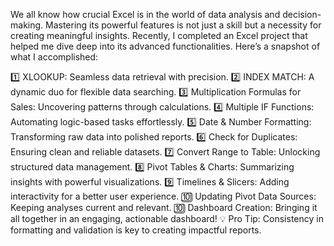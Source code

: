We all know how crucial Excel is in the world of data analysis and decision-making. Mastering its powerful features is not just a skill but a necessity for creating meaningful insights. Recently, I completed an Excel project that helped me dive deep into its advanced functionalities. Here’s a snapshot of what I accomplished:

1️⃣ XLOOKUP: Seamless data retrieval with precision.
2️⃣ INDEX MATCH: A dynamic duo for flexible data searching.
3️⃣ Multiplication Formulas for Sales: Uncovering patterns through calculations.
4️⃣ Multiple IF Functions: Automating logic-based tasks effortlessly.
5️⃣ Date & Number Formatting: Transforming raw data into polished reports.
6️⃣ Check for Duplicates: Ensuring clean and reliable datasets.
7️⃣ Convert Range to Table: Unlocking structured data management.
8️⃣ Pivot Tables & Charts: Summarizing insights with powerful visualizations.
9️⃣ Timelines & Slicers: Adding interactivity for a better user experience.
🔟 Updating Pivot Data Sources: Keeping analyses current and relevant.
🔟 Dashboard Creation: Bringing it all together in an engaging, actionable dashboard!
💡 Pro Tip: Consistency in formatting and validation is key to creating impactful reports.
